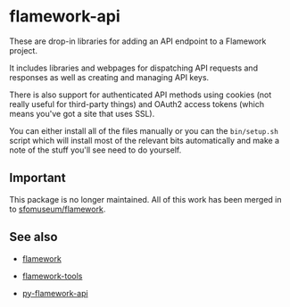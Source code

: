 # flamework-api

These are drop-in libraries for adding an API endpoint to a Flamework
project.

It includes libraries and webpages for dispatching API requests and responses as
well as creating and managing API keys.

There is also support for authenticated API methods using cookies (not really
useful for third-party things) and OAuth2 access tokens (which means you've got
a site that uses SSL).

You can either install all of the files manually or you can the `bin/setup.sh`
script which will install most of the relevant bits automatically and make a
note of the stuff you'll see need to do yourself.

## Important

This package is no longer maintained. All of this work has been merged in to [sfomuseum/flamework](https://github.com/sfomuseum/flamework).

See also
--

* [flamework](https://github.com/straup/flamework)

* [flamework-tools](https://github.com/straup/flamework)

* [py-flamework-api](https://github.com/straup/py-flamework-api)
